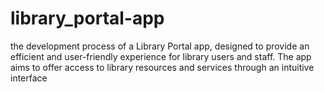 # library_portal-app
the development process of a Library Portal app, 
designed to provide an efficient and user-friendly experience for library users and staff. 
The app aims to offer access to library resources and services through an intuitive interface
